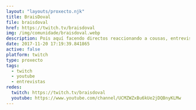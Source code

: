 ```yaml
---
layout: "layouts/proxecto.njk"
title: BraisDoval
file: braisdoval
href: https://twitch.tv/braisdoval
img: /img/comunidade/braisdoval.webp
description: Pois aquí facendo directos reaccionando a cousas, entrevistas, xogando á e así. Isto é Twitch aquí todo o mundo fai o mesmo tampouco veño a innovar.
date: 2017-11-20 17:19:39.841865
active: false
platform: twitch
type: proxecto
tags:
  - twitch
  - youtube
  - entrevistas
redes:
  twitch: https://twitch.tv/braisdoval
  youtube: https://www.youtube.com/channel/UCMZWZxBu6kUe2jDQBnyKLMw
---
```

